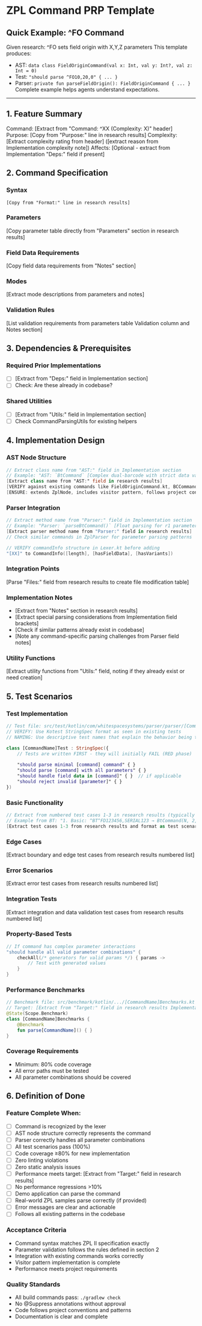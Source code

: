 # ZPL Command PRP Template

## Quick Example: ^FO Command
<!-- EXAMPLE - Shows agents exactly what to produce -->
Given research: ^FO sets field origin with X,Y,Z parameters
This template produces:
- AST: `data class FieldOriginCommand(val x: Int, val y: Int?, val z: Int = 0)`
- Test: `"should parse ^FO10,20,0" { ... }`
- Parser: `private fun parseFieldOrigin(): FieldOriginCommand { ... }`
Complete example helps agents understand expectations.

---

## 1. Feature Summary
<!-- GENERATOR INSTRUCTIONS:
Extract from research results header line:
- Command: Extract ^XX notation from "Command: ^XX (Complexity: X)" header
- Purpose: Copy exactly from "Purpose:" line in research results
- Complexity: Extract from parentheses in header (Simple/Medium/Complex)
- Affects: Optional - extract from "Deps:" field in Implementation section if present
-->

Command: [Extract from "Command: ^XX (Complexity: X)" header]
Purpose: [Copy from "Purpose:" line in research results]
Complexity: [Extract complexity rating from header] ([extract reason from Implementation complexity note])
Affects: [Optional - extract from Implementation "Deps:" field if present]

## 2. Command Specification
<!-- GENERATOR INSTRUCTIONS:
Extract from research results:
1. Syntax - copy from "Format:" line in research results
2. Parameters table - copy the entire parameters table directly
3. Field Data Requirements - ONLY if mentioned in "Notes" section
4. Mode Complexity - ONLY if command has modes (check parameters for mode indicators)
5. Validation Rules - extract from "Validation" column in parameters table
-->

### Syntax
```
[Copy from "Format:" line in research results]
```

### Parameters
[Copy parameter table directly from "Parameters" section in research results]

### Field Data Requirements
<!-- Include ONLY if mentioned in "Notes" section of research results -->
[Copy field data requirements from "Notes" section]

### Modes
<!-- Include ONLY if command has mode parameters (check Validation column for mode indicators like N/R/I/B) -->
[Extract mode descriptions from parameters and notes]

### Validation Rules
<!-- Extract from "Validation" column in parameters table and any special validation from "Notes" -->
[List validation requirements from parameters table Validation column and Notes section]

## 3. Dependencies & Prerequisites
<!-- GENERATOR INSTRUCTIONS:
Extract from research results "Implementation" section:
- Parse "Deps:" field for critical dependencies
- Parse "Utils:" field for utility functions needed
Check codebase for actual dependencies
-->

### Required Prior Implementations
- [ ] [Extract from "Deps:" field in Implementation section]
- [ ] Check: Are these already in codebase?

### Shared Utilities
- [ ] [Extract from "Utils:" field in Implementation section]
- [ ] Check CommandParsingUtils for existing helpers

## 4. Implementation Design
<!-- GENERATOR INSTRUCTIONS:
Primary source: research results "Implementation" section
Secondary verification: Check actual codebase patterns

Steps:
1. Extract AST class name from "AST:" field (e.g., "BtCommand")
2. Extract parser method from "Parser:" field (e.g., "parseBtCommand()")  
3. Parse "Files:" field for file modifications needed
4. VERIFY by checking similar commands in src/main/kotlin/.../ast/
5. ADAPT the structure to match actual codebase patterns
-->

### AST Node Structure
```kotlin
// Extract class name from "AST:" field in Implementation section
// Example: "AST: `BtCommand` [Complex dual-barcode with strict data validation]"
[Extract class name from "AST:" field in research results]
[VERIFY against existing commands like FieldOriginCommand.kt, BCCommand.kt]
[ENSURE: extends ZplNode, includes visitor pattern, follows project conventions]
```

### Parser Integration
```kotlin
// Extract method name from "Parser:" field in Implementation section
// Example: "Parser: `parseBtCommand()` [Float parsing for r1 parameter, DPI-aware defaults]"
[Extract parser method name from "Parser:" field in research results]
// Check similar commands in ZplParser for parameter parsing patterns

// VERIFY commandInfo structure in Lexer.kt before adding
"[XX]" to CommandInfo([length], [hasFieldData], [hasVariants])
```

### Integration Points
<!-- Extract from "Files:" field in Implementation section -->
<!-- Example: "Files: ast/BarcodeCommands.kt, parser/BarcodeCommandParser.kt, parser/ParameterUtils.kt" -->
[Parse "Files:" field from research results to create file modification table]

### Implementation Notes
<!-- EXTRACT from research results "Notes" section and Implementation field details -->
- [Extract from "Notes" section in research results]
- [Extract special parsing considerations from Implementation field brackets]
- [Check if similar patterns already exist in codebase]
- [Note any command-specific parsing challenges from Parser field notes]

### Utility Functions
<!-- Extract from "Utils:" field in Implementation section -->
<!-- Example: "Utils: `parseFloatParameter()`, `validateEciNumber()`, `validateSerialNumber()`" -->
[Extract utility functions from "Utils:" field, noting if they already exist or need creation]

## 5. Test Scenarios
<!-- GENERATOR INSTRUCTIONS:
Primary source: research results "Test Cases" section - numbered list of test scenarios
Secondary: Verify test patterns in src/test/kotlin/.../parser/

CRITICAL: These tests are written FIRST in TDD workflow (before implementation)
Process:
1. Extract numbered test cases from research results (e.g., "1. Basic:", "2. Defaults:", etc.)
2. Transform into categorized test groups (Basic, Edge Cases, Error Scenarios)
3. CHECK existing test files for Kotest StringSpec format and naming patterns
4. ENSURE tests follow project patterns (descriptive names, proper assertions)
5. TARGET: 80% code coverage minimum
-->

### Test Implementation
```kotlin
// Test file: src/test/kotlin/com/whitespacesystems/parser/parser/[CommandName]Test.kt
// VERIFY: Use Kotest StringSpec format as seen in existing tests
// NAMING: Use descriptive test names that explain the behavior being tested

class [CommandName]Test : StringSpec({
    // Tests are written FIRST - they will initially FAIL (RED phase)
    
    "should parse minimal [command] command" { }
    "should parse [command] with all parameters" { }
    "should handle field data in [command]" { }  // if applicable
    "should reject invalid [parameter]" { }
})
```

### Basic Functionality
```kotlin
// Extract from numbered test cases 1-3 in research results (typically "Basic", "Defaults", "Max params")
// Example from BT: "1. Basic: ^BT^FD123456,SERIAL123 → BtCommand(N, 2, 2.0f, 40, 2, 4) with validated data"
[Extract test cases 1-3 from research results and format as test scenarios]
```

### Edge Cases
<!-- Extract from numbered test cases 4-6 in research results (typically "Boundary", "Edge") -->
<!-- Example: "6. Edge: ^BT,2,2.1,40,2,4 → BtCommand(N, 2, 2.1f, 40, 2, 4)" -->
[Extract boundary and edge test cases from research results numbered list]

### Error Scenarios  
<!-- Extract from numbered test cases with "Invalid" or "ParseError" in research results -->
<!-- Example: "5. Invalid: ^BT,11,2.0,40,2,4 → ParseError(\"w1 must be between 1 and 10\")" -->
[Extract error test cases from research results numbered list]

### Integration Tests
<!-- Extract from numbered test cases related to data validation or command interactions -->
<!-- Example: "8. Data validation: ^FD12345,SERIAL → ParseError(\"ECI number must be exactly 6 digits\")" -->
[Extract integration and data validation test cases from research results numbered list]

### Property-Based Tests
<!-- Include for complex commands with many parameter combinations -->
```kotlin
// If command has complex parameter interactions
"should handle all valid parameter combinations" {
    checkAll(/* generators for valid params */) { params ->
        // Test with generated values
    }
}
```

### Performance Benchmarks
<!-- Extract performance target from "Target:" field in Implementation section -->
<!-- Example: "Target: <1ms (Complex)" -->
```kotlin
// Benchmark file: src/benchmark/kotlin/.../[CommandName]Benchmarks.kt  
// Target: [Extract from "Target:" field in research results Implementation section]
@State(Scope.Benchmark)
class [CommandName]Benchmarks {
    @Benchmark
    fun parse[CommandName]() { }
}
```

### Coverage Requirements
- Minimum: 80% code coverage
- All error paths must be tested
- All parameter combinations should be covered

## 6. Definition of Done
<!-- CLEAR COMPLETION CRITERIA FOR THE FEATURE -->
### Feature Complete When:
- [ ] Command is recognized by the lexer
- [ ] AST node structure correctly represents the command
- [ ] Parser correctly handles all parameter combinations
- [ ] All test scenarios pass (100%)
- [ ] Code coverage ≥80% for new implementation
- [ ] Zero linting violations
- [ ] Zero static analysis issues
- [ ] Performance meets target: [Extract from "Target:" field in research results]
- [ ] No performance regressions >10%
- [ ] Demo application can parse the command
- [ ] Real-world ZPL samples parse correctly (if provided)
- [ ] Error messages are clear and actionable
- [ ] Follows all existing patterns in the codebase

### Acceptance Criteria
<!-- SPECIFIC TO THIS COMMAND -->
- Command syntax matches ZPL II specification exactly
- Parameter validation follows the rules defined in section 2
- Integration with existing commands works correctly
- Visitor pattern implementation is complete
- Performance meets project requirements

### Quality Standards
- All build commands pass: `./gradlew check`
- No @Suppress annotations without approval
- Code follows project conventions and patterns
- Documentation is clear and complete
